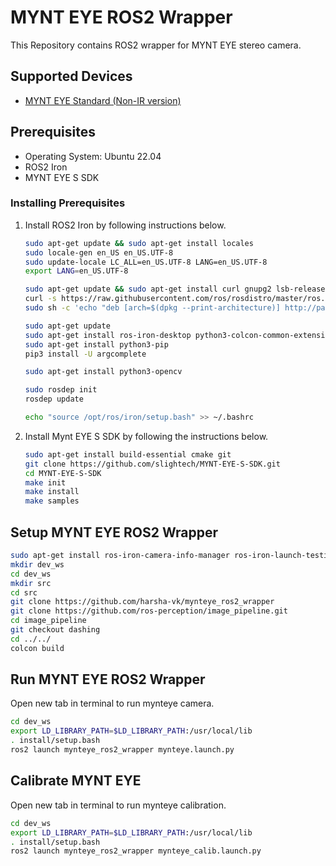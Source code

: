 # MYNT EYE ROS2 Wrapper

This Repository contains ROS2 wrapper for MYNT EYE stereo camera.

## Supported Devices

- [MYNT EYE Standard (Non-IR version)](https://www.mynteye.com/products/mynt-eye-stereo-camera?variant=13183676973079)

## Prerequisites

- Operating System: Ubuntu 22.04
- ROS2 Iron 
- MYNT EYE S SDK

### Installing Prerequisites

1. Install ROS2 Iron by following instructions below.

    ```bash
    sudo apt-get update && sudo apt-get install locales
    sudo locale-gen en_US en_US.UTF-8
    sudo update-locale LC_ALL=en_US.UTF-8 LANG=en_US.UTF-8
    export LANG=en_US.UTF-8

    sudo apt-get update && sudo apt-get install curl gnupg2 lsb-release
    curl -s https://raw.githubusercontent.com/ros/rosdistro/master/ros.asc | sudo apt-key add -
    sudo sh -c 'echo "deb [arch=$(dpkg --print-architecture)] http://packages.ros.org/ros2/ubuntu $(lsb_release -cs) main" > /etc/apt/sources.list.d/ros2-latest.list'

    sudo apt-get update
    sudo apt-get install ros-iron-desktop python3-colcon-common-extensions python3-rosdep
    sudo apt-get install python3-pip
    pip3 install -U argcomplete

    sudo apt-get install python3-opencv

    sudo rosdep init
    rosdep update

    echo "source /opt/ros/iron/setup.bash" >> ~/.bashrc
    ```

2. Install Mynt EYE S SDK by following the instructions below.

    ```bash
    sudo apt-get install build-essential cmake git
    git clone https://github.com/slightech/MYNT-EYE-S-SDK.git
    cd MYNT-EYE-S-SDK
    make init
    make install
    make samples
    ```

## Setup MYNT EYE ROS2 Wrapper

```bash
sudo apt-get install ros-iron-camera-info-manager ros-iron-launch-testing-ament-cmake
mkdir dev_ws
cd dev_ws
mkdir src
cd src
git clone https://github.com/harsha-vk/mynteye_ros2_wrapper
git clone https://github.com/ros-perception/image_pipeline.git
cd image_pipeline
git checkout dashing
cd ../../
colcon build
```

## Run MYNT EYE ROS2 Wrapper

Open new tab in terminal to run mynteye camera.

```bash
cd dev_ws
export LD_LIBRARY_PATH=$LD_LIBRARY_PATH:/usr/local/lib
. install/setup.bash
ros2 launch mynteye_ros2_wrapper mynteye.launch.py
```

## Calibrate MYNT EYE

Open new tab in terminal to run mynteye calibration.

```bash
cd dev_ws
export LD_LIBRARY_PATH=$LD_LIBRARY_PATH:/usr/local/lib
. install/setup.bash
ros2 launch mynteye_ros2_wrapper mynteye_calib.launch.py
```
